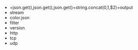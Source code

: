 - =json.get(),json.get(),json.get()=string.concat($0,$1,$2)=output
- stream
- color.json
- filter
- version
- http
- tcp
- udp
